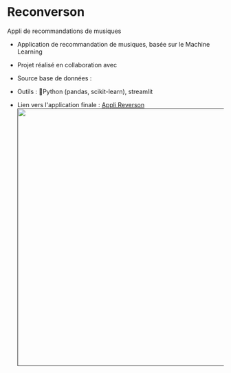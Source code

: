 # Reconverson
Appli de recommandations de musiques
- Application de recommandation de musiques, basée sur le Machine Learning

- Projet réalisé en collaboration avec 

- Source base de données : 

- Outils : :snake:Python (pandas, scikit-learn), streamlit 

- Lien vers l'application finale : [Appli Reverson]()  
<a href="" target="_blank"><img src="" width="800" height="600">


